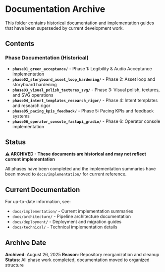 # Documentation Archive

This folder contains historical documentation and implementation guides that have been superseded by current development work.

## Contents

### Phase Documentation (Historical)
- **`phase01_green_acceptance/`** - Phase 1: Legibility & Audio Acceptance implementation
- **`phase02_storyboard_asset_loop_hardening/`** - Phase 2: Asset loop and storyboard hardening
- **`phase03_visual_polish_textures_svg/`** - Phase 3: Visual polish, textures, and SVG operations
- **`phase04_intent_templates_research_rigor/`** - Phase 4: Intent templates and research rigor
- **`phase05_pacing_kpis_feedback/`** - Phase 5: Pacing KPIs and feedback systems
- **`phase06_operator_console_fastapi_gradio/`** - Phase 6: Operator console implementation

## Status

**⚠️ ARCHIVED - These documents are historical and may not reflect current implementation**

All phases have been completed and the implementation summaries have been moved to `docs/implementation/` for current reference.

## Current Documentation

For up-to-date information, see:
- `docs/implementation/` - Current implementation summaries
- `docs/architecture/` - Pipeline architecture documentation
- `docs/deployment/` - Deployment and migration guides
- `docs/technical/` - Technical implementation details

## Archive Date

**Archived**: August 26, 2025
**Reason**: Repository reorganization and cleanup
**Status**: All phase work completed, documentation moved to organized structure
